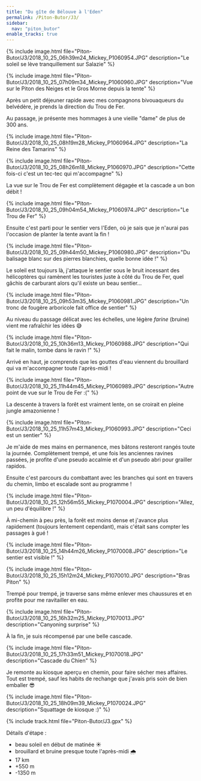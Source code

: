 ```yaml
---
title: "Du gîte de Bélouve à l'Eden"
permalink: /Piton-Butor/J3/
sidebar:
  nav: "piton_butor"
enable_tracks: true
---
```


{% include image.html file="Piton-Butor/J3/2018_10_25_06h39m24_Mickey_P1060954.JPG" description="Le soleil se lève tranquillement sur Salazie" %}

{% include image.html file="Piton-Butor/J3/2018_10_25_07h09m34_Mickey_P1060960.JPG" description="Vue sur le Piton des Neiges et le Gros Morne depuis la tente" %}

Après un petit déjeuner rapide avec mes compagnons bivouaqueurs du belvédère, je prends la direction du Trou de Fer.

Au passage, je présente mes hommages à une vieille "dame" de plus de 300 ans.

{% include image.html file="Piton-Butor/J3/2018_10_25_08h19m28_Mickey_P1060964.JPG" description="La Reine des Tamarins" %}

{% include image.html file="Piton-Butor/J3/2018_10_25_08h26m18_Mickey_P1060970.JPG" description="Cette fois-ci c'est un tec-tec qui m'accompagne" %}

La vue sur le Trou de Fer est complètement dégagée et la cascade a un bon débit !

{% include image.html file="Piton-Butor/J3/2018_10_25_09h04m54_Mickey_P1060974.JPG" description="Le Trou de Fer" %}

Ensuite c'est parti pour le sentier vers l'Eden, où je sais que je n'aurai pas l'occasion de planter la tente avant la fin !

{% include image.html file="Piton-Butor/J3/2018_10_25_09h44m50_Mickey_P1060980.JPG" description="Du balisage blanc sur des pierres blanchies, quelle bonne idée !" %}

Le soleil est toujours là, j'attaque le sentier sous le bruit incessant des hélicoptères qui ramènent les touristes juste à côté du Trou de Fer, quel gâchis de carburant alors qu'il existe un beau sentier...

{% include image.html file="Piton-Butor/J3/2018_10_25_09h53m35_Mickey_P1060981.JPG" description="Un tronc de fougère arboricole fait office de sentier" %}

Au niveau du passage délicat avec les échelles, une légère *farine* (bruine) vient me rafraîchir les idées :sweat_smile:

{% include image.html file="Piton-Butor/J3/2018_10_25_10h36m13_Mickey_P1060988.JPG" description="Qui fait le malin, tombe dans le ravin !" %}

Arrivé en haut, je comprends que les gouttes d'eau viennent du brouillard qui va m'accompagner toute l'après-midi !

{% include image.html file="Piton-Butor/J3/2018_10_25_11h44m45_Mickey_P1060989.JPG" description="Autre point de vue sur le Trou de Fer :(" %}

La descente à travers la forêt est vraiment lente, on se croirait en pleine jungle amazonienne !

{% include image.html file="Piton-Butor/J3/2018_10_25_11h57m43_Mickey_P1060993.JPG" description="Ceci est un sentier" %}

Je m'aide de mes mains en permanence, mes bâtons resteront rangés toute la journée.
Complètement trempé, et une fois les anciennes ravines passées, je profite d'une pseudo accalmie et d'un pseudo abri pour grailler rapidos.

Ensuite c'est parcours du combattant avec les branches qui sont en travers du chemin, limbo et escalade sont au programme !

{% include image.html file="Piton-Butor/J3/2018_10_25_12h56m55_Mickey_P1070004.JPG" description="Allez, un peu d'équilibre !" %}

À mi-chemin à peu près, la forêt est moins dense et j'avance plus rapidement (toujours lentement cependant), mais c'était sans compter les passages à gué !

{% include image.html file="Piton-Butor/J3/2018_10_25_14h44m26_Mickey_P1070008.JPG" description="Le sentier est visible !" %}

{% include image.html file="Piton-Butor/J3/2018_10_25_15h12m24_Mickey_P1070010.JPG" description="Bras Piton" %}

Trempé pour trempé, je traverse sans même enlever mes chaussures et en profite pour me ravitailler en eau.

{% include image.html file="Piton-Butor/J3/2018_10_25_16h32m25_Mickey_P1070013.JPG" description="Canyoning surprise" %}

À la fin, je suis récompensé par une belle cascade.

{% include image.html file="Piton-Butor/J3/2018_10_25_17h33m51_Mickey_P1070018.JPG" description="Cascade du Chien" %}

Je remonte au kiosque aperçu en chemin, pour faire sécher mes affaires. Tout est trempé, sauf les habits de rechange que j'avais pris soin de bien emballer :sunglasses:

{% include image.html file="Piton-Butor/J3/2018_10_25_18h09m39_Mickey_P1070024.JPG" description="Squattage de kiosque :)" %}

{% include track.html file="Piton-Butor/J3.gpx" %}

Détails d'étape :
* beau soleil en début de matinée :sunny:
* brouillard et bruine presque toute l'après-midi :cloud_with_rain:
* 17 km
* +550 m
* -1350 m
